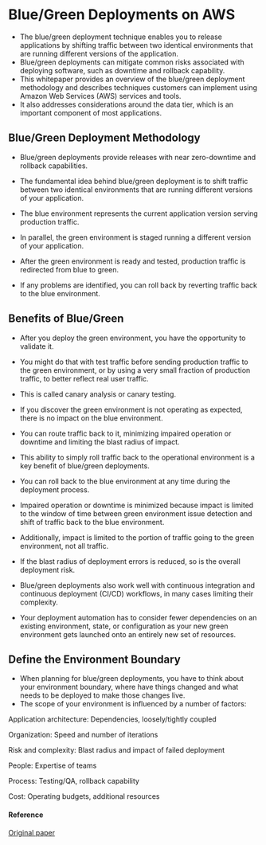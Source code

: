 
# Blue/Green Deployments on AWS

- The blue/green deployment technique enables you to release applications by shifting traffic between two identical environments that are running different versions of the application. 
- Blue/green deployments can mitigate common risks associated with deploying software, such as downtime and rollback capability. 
- This whitepaper provides an overview of the blue/green deployment methodology and describes techniques customers can implement using Amazon Web Services (AWS) services and tools. 
- It also addresses considerations around the data tier, which is an important component of most applications.


## Blue/Green Deployment Methodology

- Blue/green deployments provide releases with near zero-downtime and rollback capabilities. 
- The fundamental idea behind blue/green deployment is to shift traffic between two identical environments that are running different versions of your application. 

- The blue environment represents the current application version serving production traffic. 
- In parallel, the green environment is staged running a different version of your application. 
- After the green environment is ready and tested, production traffic is redirected from blue to green. 
- If any problems are identified, you can roll back by reverting traffic back to the blue environment.


## Benefits of Blue/Green

- After you deploy the green environment, you have the opportunity to validate it. 
- You might do that with test traffic before sending production traffic to the green environment, or by using a very small fraction of production traffic, to better reflect real user traffic. 
- This is called canary analysis or canary testing. 
- If you discover the green environment is not operating as expected, there is no impact on the blue environment. 
- You can route traffic back to it, minimizing impaired operation or downtime and limiting the blast radius of impact.

- This ability to simply roll traffic back to the operational environment is a key benefit of blue/green deployments. 
- You can roll back to the blue environment at any time during the deployment process. 
- Impaired operation or downtime is minimized because impact is limited to the window of time between green environment issue detection and shift of traffic back to the blue environment. 

- Additionally, impact is limited to the portion of traffic going to the green environment, not all traffic. 
- If the blast radius of deployment errors is reduced, so is the overall deployment risk. 
- Blue/green deployments also work well with continuous integration and continuous deployment (CI/CD) workflows, in many cases limiting their complexity. 
- Your deployment automation has to consider fewer dependencies on an existing environment, state, or configuration as your new green environment gets launched onto an entirely new set of resources.



## Define the Environment Boundary

- When planning for blue/green deployments, you have to think about your environment boundary, where have things changed and what needs to be deployed to make those changes live. 
- The scope of your environment is influenced by a number of factors: 

Application architecture: Dependencies, loosely/tightly coupled

Organization: Speed and number of iterations

Risk and complexity: Blast radius and impact of failed deployment

People: Expertise of teams

Process: Testing/QA, rollback capability

Cost: Operating budgets, additional resources







#### Reference

<a href="https://docs.aws.amazon.com/whitepapers/latest/blue-green-deployments/blue-green-deployments.pdf#welcome"> Original paper </a>







